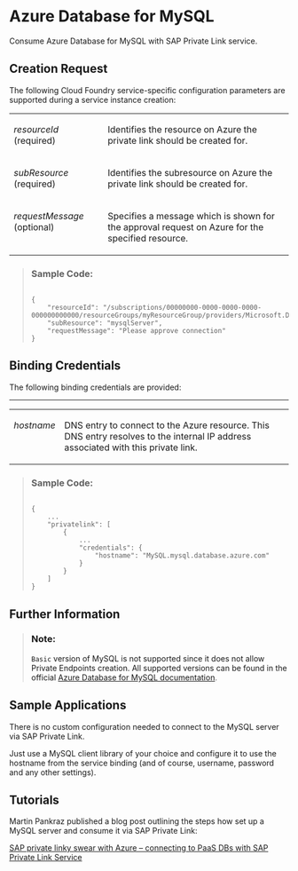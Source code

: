 <!-- loio5c70499ee70b415d954145a795e43355 -->

# Azure Database for MySQL

Consume Azure Database for MySQL with SAP Private Link service.



<a name="loio5c70499ee70b415d954145a795e43355__section_pxv_fb4_nrb"/>

## Creation Request

The following Cloud Foundry service-specific configuration parameters are supported during a service instance creation:


<table>
<tr>
<td valign="top">

*resourceId* \(required\)



</td>
<td valign="top">

Identifies the resource on Azure the private link should be created for.



</td>
</tr>
<tr>
<td valign="top">

*subResource* \(required\)



</td>
<td valign="top">

Identifies the subresource on Azure the private link should be created for.



</td>
</tr>
<tr>
<td valign="top">

*requestMessage* \(optional\)



</td>
<td valign="top">

Specifies a message which is shown for the approval request on Azure for the specified resource.



</td>
</tr>
</table>



> ### Sample Code:  
> ```
> 
> {
>     "resourceId": "/subscriptions/00000000-0000-0000-0000-000000000000/resourceGroups/myResourceGroup/providers/Microsoft.DBforMySQL/servers/myMySQL",
>     "subResource": "mysqlServer",
>     "requestMessage": "Please approve connection"
> }
> 
> ```



<a name="loio5c70499ee70b415d954145a795e43355__section_lql_gb4_nrb"/>

## Binding Credentials

The following binding credentials are provided:

****


<table>
<tr>
<td valign="top">

*hostname*



</td>
<td valign="top">

DNS entry to connect to the Azure resource. This DNS entry resolves to the internal IP address associated with this private link.



</td>
</tr>
</table>



> ### Sample Code:  
> ```
> 
> {
>     ...
>     "privatelink": [
>         {
>             ...
>             "credentials": {
>                 "hostname": "MySQL.mysql.database.azure.com"
>             }
>         }
>     ]
> }
> 
> ```



<a name="loio5c70499ee70b415d954145a795e43355__section_mln_gb4_nrb"/>

## Further Information

> ### Note:  
> `Basic` version of MySQL is not supported since it does not allow Private Endpoints creation. All supported versions can be found in the official [Azure Database for MySQL documentation](https://docs.microsoft.com/en-us/azure/mysql/concepts-limits#vnet-service-endpoints).



<a name="loio5c70499ee70b415d954145a795e43355__section_okw_dtx_svb"/>

## Sample Applications

There is no custom configuration needed to connect to the MySQL server via SAP Private Link.

Just use a MySQL client library of your choice and configure it to use the hostname from the service binding \(and of course, username, password and any other settings\).



<a name="loio5c70499ee70b415d954145a795e43355__section_wn1_gtx_svb"/>

## Tutorials

Martin Pankraz published a blog post outlining the steps how set up a MySQL server and consume it via SAP Private Link:

[SAP private linky swear with Azure – connecting to PaaS DBs with SAP Private Link Service](https://blogs.sap.com/2022/01/12/btp-private-linky-swear-with-azure-connecting-to-cheap-paas-dbs-with-private-link-service/)


